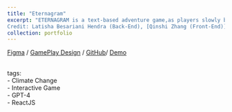 ```yaml
---
title: "Eternagram"
excerpt: "ETERNAGRAM is a text-based adventure game,as players slowly begin to unravel the stories in the distant world by conversing with Ryno through Eternagram, they discover ways to move around in the world by telling Ryno, and learn about the mysteries of the world.<br><br>
Credit: Latisha Besariani Hendra (Back-End), [Qinshi Zhang (Front-End)](#), Suifang Zhou (Game Design)"
collection: portfolio
---
```


  [Figma](https://www.figma.com/file/H8QSnFBGWVWHsr0KtDcR1x/Eternagram?type=design&node-id=102%3A3&mode=design&t=EFo6wo8ueDWTAoRD-1)
  / [GamePlay Design](https://www.figma.com/file/H8QSnFBGWVWHsr0KtDcR1x/Eternagram?type=design&node-id=0%3A1&mode=design&t=ZgD6WHp0wjt5qgR1-1) / [GitHub](https://github.com/Carolzhangzz/Eternagram)/ [Demo](https://drive.google.com/file/d/1XllwNe9dRExplsAWpIiAOuk9snLeT8Wd/view?usp=sharing)
  <br><br>

  tags: <br>
    - Climate Change <br>
    - Interactive Game <br>
    - GPT-4 <br>
    - ReactJS <br>
